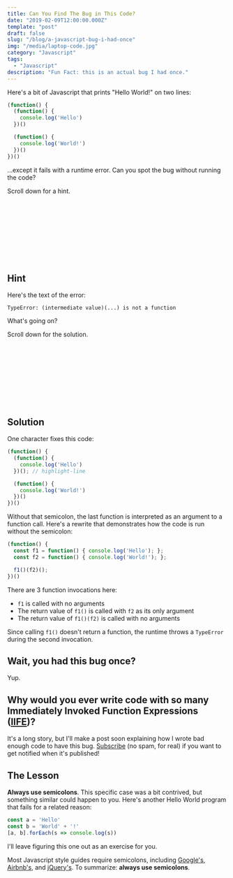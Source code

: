 ```yaml
---
title: Can You Find The Bug in This Code?
date: "2019-02-09T12:00:00.000Z"
template: "post"
draft: false
slug: "/blog/a-javascript-bug-i-had-once"
img: "/media/laptop-code.jpg"
category: "Javascript"
tags:
  - "Javascript"
description: "Fun Fact: this is an actual bug I had once."
---
```


Here's a bit of Javascript that prints "Hello World!" on two lines:

```javascript
(function() {
  (function() {
    console.log('Hello')
  })()

  (function() {
    console.log('World!')
  })()
})()
```

…except it fails with a runtime error. Can you spot the bug without running the code?

Scroll down for a hint.

<br />
<br />
<br />
<br />
<br />
<br />
<br />
<br />

## Hint

Here's the text of the error:

```
TypeError: (intermediate value)(...) is not a function
```

What's going on?

Scroll down for the solution.

<br />
<br />
<br />
<br />
<br />
<br />
<br />
<br />

## Solution

One character fixes this code:

```javascript
(function() {
  (function() {
    console.log('Hello')
  })(); // highlight-line

  (function() {
    console.log('World!')
  })()
})()
```

Without that semicolon, the last function is interpreted as an argument to a function call. Here's a rewrite that demonstrates how the code is run without the semicolon:

```javascript
(function() {
  const f1 = function() { console.log('Hello'); };
  const f2 = function() { console.log('World!'); };

  f1()(f2)();
})()
```

There are 3 function invocations here:

- `f1` is called with no arguments
- The return value of `f1()` is called with `f2` as its only argument
- The return value of `f1()(f2)` is called with no arguments

Since calling `f1()` doesn't return a function, the runtime throws a `TypeError` during the second invocation.

## Wait, you had this bug once?

Yup.

## Why would you ever write code with so many Immediately Invoked Function Expressions ([IIFE](https://developer.mozilla.org/en-US/docs/Glossary/IIFE))?

It's a long story, but I'll make a post soon explaining how I wrote bad enough code to have this bug. [Subscribe](http://eepurl.com/gf8JCX) (no spam, for real) if you want to get notified when it's published!

## The Lesson

**Always use semicolons**. This specific case was a bit contrived, but something similar could happen to you. Here's another Hello World program that fails for a related reason:

```javascript
const a = 'Hello'
const b = 'World' + '!'
[a, b].forEach(s => console.log(s))
```

I'll leave figuring this one out as an exercise for you.

Most Javascript style guides require semicolons, including [Google's](https://google.github.io/styleguide/jsguide.html#formatting-semicolons-are-required), [Airbnb's](https://github.com/airbnb/javascript#semicolons), and [jQuery's](https://contribute.jquery.org/style-guide/js/#semicolons). To summarize: **always use semicolons**. 
